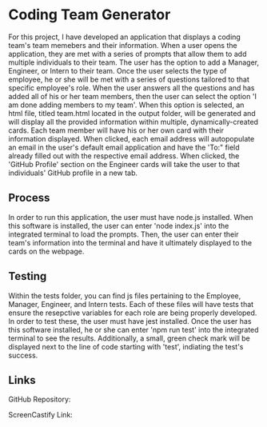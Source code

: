 # Coding Team Generator
For this project, I have developed an application that displays a coding team's team memebers and their information. When a user opens the application, they are met with a series of prompts that allow them to add multiple individuals to their team. The user has the option to add a Manager, Engineer, or Intern to their team. Once the user selects the type of employee, he or she will be met with a series of questions tailored to that specific employee's role. When the user answers all the questions and has added all of his or her team members, then the user can select the option 'I am done adding members to my team'. When this option is selected, an html file, titled team.html located in the output folder, will be generated and will display all the provided information within multiple, dynamically-created cards. Each team member will have his or her own card with their information displayed. When clicked, each email address will autopopulate an email in the user's default email application and have the 'To:" field already filled out with the respective email address. When clicked, the 'GitHub Profile' section on the Engineer cards will take the user to that individuals' GitHub profile in a new tab.

## Process
In order to run this application, the user must have node.js installed. When this software is installed, the user can enter 'node index.js' into the integrated terminal to load the prompts. Then, the user can enter their team's information into the terminal and have it ultimately displayed to the cards on the webpage.

## Testing
Within the tests folder, you can find js files pertaining to the Employee, Manager, Engineer, and Intern tests. Each of these files will have tests that ensure the resepctive variables for each role are being properly developed. In order to test these, the user must have jest installed. Once the user has this software installed, he or she can enter 'npm run test' into the integrated terminal to see the results. Additionally, a small, green check mark will be displayed next to the line of code starting with 'test', indiating the test's success. 

## Links

GitHub Repository: 

ScreenCastify Link: 